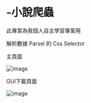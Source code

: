 # -小說爬蟲



此專案為我個人自主學習專案用




解析數據 Parsel 的 Css Selector





主頁面

![image](https://github.com/JeremyOp666/-/assets/149168423/51080148-f1d6-49a7-9d15-f23d0456492d)

GUI下載頁面


![image](https://github.com/JeremyOp666/-/assets/149168423/1acef4fc-5de2-4fe3-8b80-9c6ce3e43ac1)
